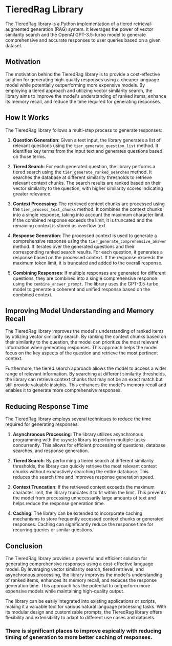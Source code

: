 # TieredRag Library

The TieredRag library is a Python implementation of a tiered retrieval-augmented generation (RAG) system. It leverages the power of vector similarity search and the OpenAI GPT-3.5-turbo model to generate comprehensive and accurate responses to user queries based on a given dataset.

## Motivation

The motivation behind the TieredRag library is to provide a cost-effective solution for generating high-quality responses using a cheaper language model while potentially outperforming more expensive models. By employing a tiered approach and utilizing vector similarity search, the library aims to improve the model's understanding of ranked items, enhance its memory recall, and reduce the time required for generating responses.

## How It Works

The TieredRag library follows a multi-step process to generate responses:

1. **Question Generation**: Given a text input, the library generates a list of relevant questions using the `tier_generate_question_list` method. It identifies key terms from the input text and generates questions based on those terms.

2. **Tiered Search**: For each generated question, the library performs a tiered search using the `tier_generate_ranked_searches` method. It searches the database at different similarity thresholds to retrieve relevant context chunks. The search results are ranked based on their vector similarity to the question, with higher similarity scores indicating greater relevance.

3. **Context Processing**: The retrieved context chunks are processed using the `tier_process_text_chunks` method. It combines the context chunks into a single response, taking into account the maximum character limit. If the combined response exceeds the limit, it is truncated and the remaining context is stored as overflow text.

4. **Response Generation**: The processed context is used to generate a comprehensive response using the `tier_generate_comprehensive_answer` method. It iterates over the generated questions and their corresponding ranked search results. For each question, it generates a response based on the processed context. If the response exceeds the maximum token limit, it is truncated and added to the overall response.

5. **Combining Responses**: If multiple responses are generated for different questions, they are combined into a single comprehensive response using the `combine_answer_prompt`. The library uses the GPT-3.5-turbo model to generate a coherent and unified response based on the combined context.

## Improving Model Understanding and Memory Recall

The TieredRag library improves the model's understanding of ranked items by utilizing vector similarity search. By ranking the context chunks based on their similarity to the question, the model can prioritize the most relevant information when generating responses. This approach helps the model focus on the key aspects of the question and retrieve the most pertinent context.

Furthermore, the tiered search approach allows the model to access a wider range of relevant information. By searching at different similarity thresholds, the library can retrieve context chunks that may not be an exact match but still provide valuable insights. This enhances the model's memory recall and enables it to generate more comprehensive responses.

## Reducing Response Time

The TieredRag library employs several techniques to reduce the time required for generating responses:

1. **Asynchronous Processing**: The library utilizes asynchronous programming with the `asyncio` library to perform multiple tasks concurrently. This allows for efficient processing of questions, database searches, and response generation.

2. **Tiered Search**: By performing a tiered search at different similarity thresholds, the library can quickly retrieve the most relevant context chunks without exhaustively searching the entire database. This reduces the search time and improves response generation speed.

3. **Context Truncation**: If the retrieved context exceeds the maximum character limit, the library truncates it to fit within the limit. This prevents the model from processing unnecessarily large amounts of text and helps reduce the response generation time.

4. **Caching**: The library can be extended to incorporate caching mechanisms to store frequently accessed context chunks or generated responses. Caching can significantly reduce the response time for recurring queries or similar questions.

## Conclusion

The TieredRag library provides a powerful and efficient solution for generating comprehensive responses using a cost-effective language model. By leveraging vector similarity search, tiered retrieval, and asynchronous processing, the library improves the model's understanding of ranked items, enhances its memory recall, and reduces the response generation time. This approach has the potential to outperform more expensive models while maintaining high-quality output.

The library can be easily integrated into existing applications or scripts, making it a valuable tool for various natural language processing tasks. With its modular design and customizable prompts, the TieredRag library offers flexibility and extensibility to adapt to different use cases and datasets.


### There is significant places to improve espically with reducing timing of generation to more better caching of responses.

